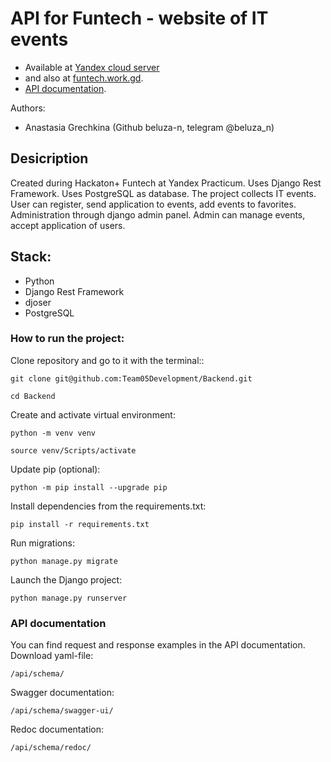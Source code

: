 # API for Funtech - website of IT events
* Available at [Yandex cloud server](http://158.160.154.62/api/events/)
* and also at [funtech.work.gd](http://funtech.work.gd/api/events/).
* [API documentation](http://158.160.154.62/api/schema/redoc/).

Authors:
* Anastasia Grechkina (Github beluza-n, telegram @beluza_n)

## Desicription
Created during Hackaton+ Funtech at Yandex Practicum. Uses Django Rest Framework. Uses PostgreSQL as database.
The project collects IT events. User can register, send application to events, add events to favorites.
Administration through django admin panel. Admin can manage events, accept application of users.

## Stack:
* Python
* Django Rest Framework
* djoser
* PostgreSQL

### How to run the project:
Clone repository and go to it with the terminal::

```
git clone git@github.com:Team05Development/Backend.git
```

```
cd Backend
```

Create and activate virtual environment:

```
python -m venv venv
```

```
source venv/Scripts/activate
```

Update pip (optional):

```
python -m pip install --upgrade pip
```

Install dependencies from the requirements.txt:

```
pip install -r requirements.txt
```

Run migrations:

```
python manage.py migrate
```

Launch the Django project:

```
python manage.py runserver
```

### API documentation
You can find request and response examples in the API documentation.
Download yaml-file:

```
/api/schema/
```

Swagger documentation:

```
/api/schema/swagger-ui/
```

Redoc documentation:

```
/api/schema/redoc/
```
